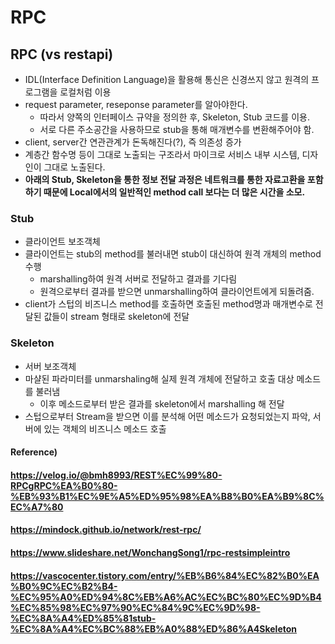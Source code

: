 # RPC



## RPC (vs restapi)

* IDL(Interface Definition Language)을 활용해 통신은 신경쓰지 않고 원격의 프로그램을 로컬처럼 이용
* request parameter, reseponse parameter를 알아야한다.
  * 따라서 양쪽의 인터페이스 규약을 정의한 후, Skeleton, Stub 코드를 이용.
  * 서로 다른 주소공간을 사용하므로 stub을 통해 매개변수를 변환해주어야 함.
* client, server간 연관관계가 돈독해진다(?), 즉 의존성 증가
* 계층간 함수명 등이 그대로 노출되는 구조라서 마이크로 서비스 내부 시스템, 디자인이 그대로 노출된다.
* **아래의 Stub, Skeleton을 통한 정보 전달 과정은 네트워크를 통한 자료고환을 포함하기 때문에 Local에서의 일반적인 method call 보다는 더 많은 시간을 소모.**



### Stub

* 클라이언트 보조객체
* 클라이언트는 stub의 method를 불러내면 stub이 대신하여 원격 개체의 method 수행
  * marshalling하여 원격 서버로 전달하고 결과를 기다림
  * 원격으로부터 결과를 받으면 unmarshalling하여 클라이언트에게 되돌려줌.
* client가 스텁의 비즈니스 method를 호출하면 호출된 method명과 매개변수로 전달된 값들이 stream 형태로 skeleton에 전달



### Skeleton

* 서버 보조객체
* 마샬된 파라미터를 unmarshaling해 실제 원격 개체에 전달하고 호출 대상 메소드를 불러냄
  * 이후 메소드로부터 받은 결과를 skeleton에서 marshalling 해 전달
* 스텁으로부터 Stream을 받으면 이를 분석해 어떤 메소드가 요청되었는지 파악, 서버에 있는 객체의 비즈니스 메소드 호출





#### Reference)

#### https://velog.io/@bmh8993/REST%EC%99%80-RPCgRPC%EA%B0%80-%EB%93%B1%EC%9E%A5%ED%95%98%EA%B8%B0%EA%B9%8C%EC%A7%80

#### https://mindock.github.io/network/rest-rpc/

#### https://www.slideshare.net/WonchangSong1/rpc-restsimpleintro

#### https://vascocenter.tistory.com/entry/%EB%B6%84%EC%82%B0%EA%B0%9C%EC%B2%B4-%EC%95%A0%ED%94%8C%EB%A6%AC%EC%BC%80%EC%9D%B4%EC%85%98%EC%97%90%EC%84%9C%EC%9D%98-%EC%8A%A4%ED%85%81stub-%EC%8A%A4%EC%BC%88%EB%A0%88%ED%86%A4Skeleton